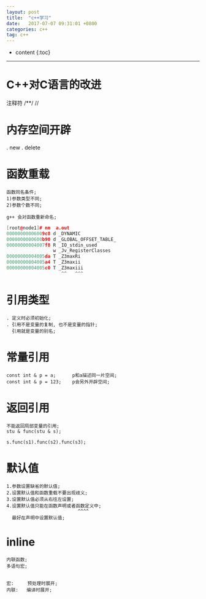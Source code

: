 ```yaml
---
layout: post
title:  "c++学习"
date:   2017-07-07 09:31:01 +0800
categories: c++
tag: c++
---
```


* content
{:toc}


******
# C++对C语言的改进
注释符
    /**/
    //
    
# 内存空间开辟
. new
. delete

# 函数重载
    函数同名条件;
    1)参数类型不同;
    2)参数个数不同;

    g++ 会对函数重新命名;

```c++
[root@node1]# nm  a.out
00000000006009c8 d _DYNAMIC
0000000000600b90 d _GLOBAL_OFFSET_TABLE_
00000000004007f8 R _IO_stdin_used
                 w _Jv_RegisterClasses
00000000004005da T _Z3maxRi
00000000004005a4 T _Z3maxii
00000000004005c0 T _Z3maxiii
                    ^^   ^^^
```


# 引用类型
    . 定义时必须初始化;
    . 引用不是变量的复制, 也不是变量的指针;
      引用就是变量的别名;
    
# 常量引用
    const int & p = a;      p和a描述同一片空间;
    const int & p = 123;    p会另外开辟空间;

# 返回引用
    不能返回局部变量的引用;
    stu & func(stu & s);

    s.func(s1).func(s2).func(s3);

# 默认值
    1.参数设置缺省的默认值;
    2.设置默认值和函数重载不要出现歧义;
    3.设置默认值必须从右往左设置;
    4.设置默认值只能在函数声明或者函数定义中;
                              ^^^^
      最好在声明中设置默认值;

# inline
    内联函数;
    多语句宏;


    宏:     预处理时展开;
    内联:   编译时展开;













